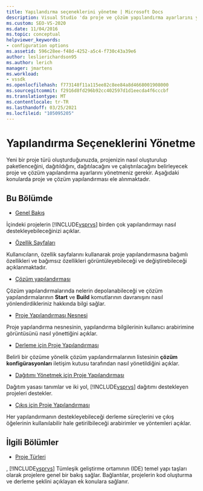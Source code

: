 ```yaml
---
title: Yapılandırma seçeneklerini yönetme | Microsoft Docs
description: Visual Studio 'da proje ve çözüm yapılandırma ayarlarını yönetme hakkında bilgi edinmek için, projenizin nasıl oluşturulduğunu, paketleneceğini, dağıtılacağını ve çalıştırılacağını denetleyin.
ms.custom: SEO-VS-2020
ms.date: 11/04/2016
ms.topic: conceptual
helpviewer_keywords:
- configuration options
ms.assetid: 596c28ee-f48d-4252-a5c4-f730c43a39e6
author: leslierichardson95
ms.author: lerich
manager: jmartens
ms.workload:
- vssdk
ms.openlocfilehash: f773148f11a115ee82c8ee84a8d4668001908000
ms.sourcegitcommit: f2916d8fd296b92cc402597d1d1eecda4f6cccbf
ms.translationtype: MT
ms.contentlocale: tr-TR
ms.lasthandoff: 03/25/2021
ms.locfileid: "105095205"
---
```

# <a name="managing-configuration-options"></a>Yapılandırma Seçeneklerini Yönetme
Yeni bir proje türü oluşturduğunuzda, projenizin nasıl oluşturulup paketlenceğini, dağıtıldığını, dağıtılacağını ve çalıştırılacağını belirleyecek proje ve çözüm yapılandırma ayarlarını yönetmeniz gerekir. Aşağıdaki konularda proje ve çözüm yapılandırması ele alınmaktadır.

## <a name="in-this-section"></a>Bu Bölümde
- [Genel Bakış](../../extensibility/internals/configuration-options-overview.md)

 İçindeki projelerin [!INCLUDE[vsprvs](../../code-quality/includes/vsprvs_md.md)] birden çok yapılandırmayı nasıl destekleyebileceğinizi açıklar.

- [Özellik Sayfaları](../../extensibility/internals/property-pages.md)

 Kullanıcıların, özellik sayfalarını kullanarak proje yapılandırmasına bağımlı özellikleri ve bağımsız özellikleri görüntüleyebileceği ve değiştirebileceği açıklanmaktadır.

- [Çözüm yapılandırması](../../extensibility/internals/solution-configuration.md)

 Çözüm yapılandırmalarında nelerin depolanabileceği ve çözüm yapılandırmalarının **Start** ve **Build** komutlarının davranışını nasıl yönlendirdikleriniz hakkında bilgi sağlar.

- [Proje Yapılandırması Nesnesi](../../extensibility/internals/project-configuration-object.md)

 Proje yapılandırma nesnesinin, yapılandırma bilgilerinin kullanıcı arabirimine görüntüsünü nasıl yönettiğini açıklar.

- [Derleme için Proje Yapılandırması](../../extensibility/internals/project-configuration-for-building.md)

 Belirli bir çözüme yönelik çözüm yapılandırmalarının listesinin **çözüm konfigürasyonları** iletişim kutusu tarafından nasıl yönetildiğini açıklar.

- [Dağıtımı Yönetmek için Proje Yapılandırması](../../extensibility/internals/project-configuration-for-managing-deployment.md)

 Dağıtım yasası tanımlar ve iki yol, [!INCLUDE[vsprvs](../../code-quality/includes/vsprvs_md.md)] dağıtımı destekleyen projeleri destekler.

- [Çıkış için Proje Yapılandırması](../../extensibility/internals/project-configuration-for-output.md)

 Her yapılandırmanın destekleyebileceği derleme süreçlerini ve çıkış öğelerinin kullanılabilir hale getirilbileceği arabirimler ve yöntemleri açıklar.

## <a name="related-sections"></a>İlgili Bölümler
- [Proje Türleri](../../extensibility/internals/project-types.md)

 , [!INCLUDE[vsprvs](../../code-quality/includes/vsprvs_md.md)] Tümleşik geliştirme ortamının (IDE) temel yapı taşları olarak projelere genel bir bakış sağlar. Bağlantılar, projelerin kod oluşturma ve derleme şeklini açıklayan ek konulara sağlanır.
